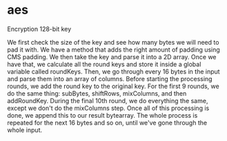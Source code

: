 # aes

Encryption 128-bit key

We first check the size of the key and see how many bytes we will need to pad it with. We have a method that adds the right amount of padding using CMS padding.
We then take the key and parse it into a 2D array. Once we have that, we calculate all the round keys and store it inside a global variable called roundKeys. 
Then, we go through every 16 bytes in the input and parse them into an array of columns. Before starting the processing rounds, we add the round key to the 
original key. For the first 9 rounds, we do the same thing: subBytes, shiftRows, mixColumns, and then addRoundKey. During the final 10th round, we do everything 
the same, except we don't do the mixColumns step. Once all of this processing is done, we append this to our result bytearray. The whole process is repeated for the next
16 bytes and so on, until we've gone through the whole input. 




